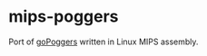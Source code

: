 # mips-poggers
Port of [goPoggers](https://github.com/poggeroni/goPoggers) written in Linux MIPS assembly.

